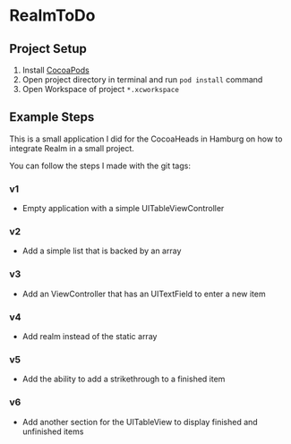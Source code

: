 # RealmToDo

## Project Setup

1. Install [CocoaPods](https://guides.cocoapods.org/using/getting-started.html)
2. Open project directory in terminal and run `pod install` command
3. Open Workspace of project `*.xcworkspace`

## Example Steps

This is a small application I did for the CocoaHeads in Hamburg on how to integrate Realm in a small project.

You can follow the steps I made with the git tags:

### v1

* Empty application with a simple UITableViewController

### v2

* Add a simple list that is backed by an array

### v3

* Add an ViewController that has an UITextField to enter a new item

### v4

* Add realm instead of the static array

### v5

* Add the ability to add a strikethrough to a finished item

### v6

* Add another section for the UITableView to display finished and unfinished items
